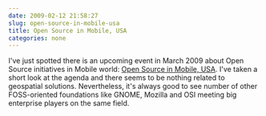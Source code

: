 ```yaml
---
date: 2009-02-12 21:58:27
slug: open-source-in-mobile-usa
title: Open Source in Mobile, USA
categories: none
---
```


I've just spotted there is an upcoming event in March 2009 about Open Source initiatives in Mobile world: [Open Source in Mobile, USA](http://usa.osimworld.com/ ). I've taken a short look at the agenda and there seems to be nothing related to geospatial solutions. Nevertheless, it's always good to see number of other FOSS-oriented foundations like GNOME, Mozilla and OSI meeting big enterprise players on the same field.

